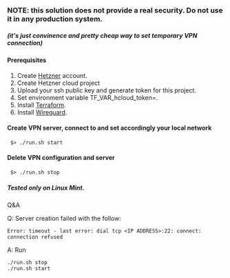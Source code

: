 ### NOTE: this solution does not provide a real security. Do not use it in any production system. 

##### (it's just convinence and pretty cheap way to set temporary VPN connection)

#### Prerequisites

1. Create [Hetzner](https://www.hetzner.com) account. 
2. Create Hetzner cloud project
3. Upload your ssh public key and generate token for this project. 
4. Set environment variable TF_VAR_hcloud_token=<your new token>.
5. Install [Terraform](https://www.terraform.io/downloads.html).
6. Install [Wireguard](https://www.wireguard.com/install).

#### Create VPN server, connect to and set accordingly your local network

```
 $> ./run.sh start
```
#### Delete VPN configuration and server

```
 $> ./run.sh stop
```

##### Tested only on Linux Mint.

Q&A

Q: Server creation failed with the follow:

```
Error: timeout - last error: dial tcp <IP ADDRESS>:22: connect: connection refused
```

A: Run

```
./run.sh stop
./run.sh start
```
